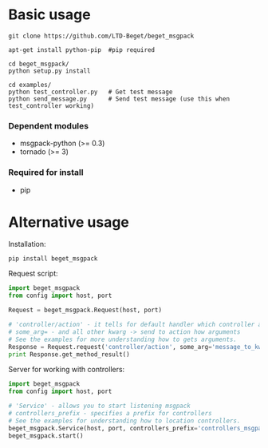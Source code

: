 

Basic usage
============

    git clone https://github.com/LTD-Beget/beget_msgpack

    apt-get install python-pip  #pip required

    cd beget_msgpack/
    python setup.py install

    cd examples/
    python test_controller.py   # Get test message
    python send_message.py      # Send test message (use this when test_controller working)

### Dependent modules

* msgpack-python (>= 0.3)
* tornado (>= 3)


### Required for install

* pip


Alternative usage
============
Installation:

    pip install beget_msgpack

Request script:
```python
import beget_msgpack
from config import host, port

Request = beget_msgpack.Request(host, port)

# 'controller/action' - it tells for default handler which controller and action you want to call
# some_arg= - and all other kwarg -> send to action how arguments
# See the examples for more understanding how to gets arguments.
Response = Request.request('controller/action', some_arg='message_to_kwarg_of_action')
print Response.get_method_result()
```


Server for working with controllers:
```python
import beget_msgpack
from config import host, port

# 'Service' - allows you to start listening msgpack
# controllers_prefix - specifies a prefix for controllers
# See the examples for understanding how to location controllers.
beget_msgpack.Service(host, port, controllers_prefix='controllers_msgpack')
beget_msgpack.start()
```